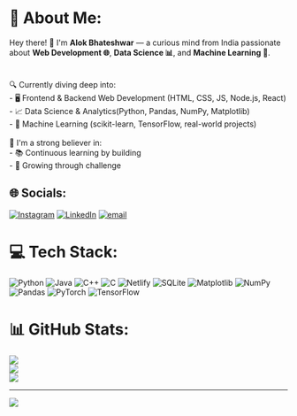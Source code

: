 # 💫 About Me:
Hey there! 👋 I'm **Alok Bhateshwar** — a curious mind from India passionate about **Web Development 🌐**, **Data Science 📊**, and **Machine Learning 🤖**.<br><br><br>🔍 Currently diving deep into:<br>- 🖥️ Frontend & Backend Web Development (HTML, CSS, JS, Node.js, React)<br>- 📈 Data Science & Analytics(Python, Pandas, NumPy, Matplotlib)<br>- 🧠 Machine Learning (scikit-learn, TensorFlow, real-world projects)<br><br>🎯 I'm a strong believer in:<br>- 📚 Continuous learning by building<br>- 🌱 Growing through challenge


## 🌐 Socials:
[![Instagram](https://img.shields.io/badge/Instagram-%23E4405F.svg?logo=Instagram&logoColor=white)](https://instagram.com/alokbhateshwar) [![LinkedIn](https://img.shields.io/badge/LinkedIn-%230077B5.svg?logo=linkedin&logoColor=white)](https://linkedin.com/in/alokbhateshwar) [![email](https://img.shields.io/badge/Email-D14836?logo=gmail&logoColor=white)](mailto:alokbhateshwar@gmail.com) 

# 💻 Tech Stack:
![Python](https://img.shields.io/badge/python-3670A0?style=for-the-badge&logo=python&logoColor=ffdd54) ![Java](https://img.shields.io/badge/java-%23ED8B00.svg?style=for-the-badge&logo=openjdk&logoColor=white) ![C++](https://img.shields.io/badge/c++-%2300599C.svg?style=for-the-badge&logo=c%2B%2B&logoColor=white) ![C](https://img.shields.io/badge/c-%2300599C.svg?style=for-the-badge&logo=c&logoColor=white) ![Netlify](https://img.shields.io/badge/netlify-%23000000.svg?style=for-the-badge&logo=netlify&logoColor=#00C7B7) ![SQLite](https://img.shields.io/badge/sqlite-%2307405e.svg?style=for-the-badge&logo=sqlite&logoColor=white) ![Matplotlib](https://img.shields.io/badge/Matplotlib-%23ffffff.svg?style=for-the-badge&logo=Matplotlib&logoColor=black) ![NumPy](https://img.shields.io/badge/numpy-%23013243.svg?style=for-the-badge&logo=numpy&logoColor=white) ![Pandas](https://img.shields.io/badge/pandas-%23150458.svg?style=for-the-badge&logo=pandas&logoColor=white) ![PyTorch](https://img.shields.io/badge/PyTorch-%23EE4C2C.svg?style=for-the-badge&logo=PyTorch&logoColor=white) ![TensorFlow](https://img.shields.io/badge/TensorFlow-%23FF6F00.svg?style=for-the-badge&logo=TensorFlow&logoColor=white)
# 📊 GitHub Stats:
![](https://github-readme-stats.vercel.app/api?username=alokbhateshwar&theme=dark&hide_border=false&include_all_commits=true&count_private=false)<br/>
![](https://nirzak-streak-stats.vercel.app/?user=alokbhateshwar&theme=dark&hide_border=false)<br/>
![](https://github-readme-stats.vercel.app/api/top-langs/?username=alokbhateshwar&theme=dark&hide_border=false&include_all_commits=true&count_private=false&layout=compact)

---
[![](https://visitcount.itsvg.in/api?id=alokbhateshwar&icon=0&color=0)](https://visitcount.itsvg.in)

<!-- Proudly created with GPRM ( https://gprm.itsvg.in ) -->

